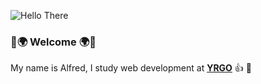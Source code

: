 ![Hello There]("https://giphy.com/embed/3ornk57KwDXf81rjWM")
### :dizzy::earth_africa: Welcome :earth_africa::dizzy:

My name is Alfred, I study web development at [**YRGO**](https://www.yrgo.se/utbildningar/webbutvecklare/ "YRGO") :+1: :seedling: 
